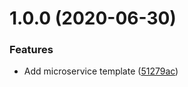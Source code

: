 # 1.0.0 (2020-06-30)


### Features

* Add microservice template ([51279ac](https://github.com/f1monkey/eve-microservice-template/commit/51279ac1bc4f66ce45b1e21497acdbca4edfdb06))



